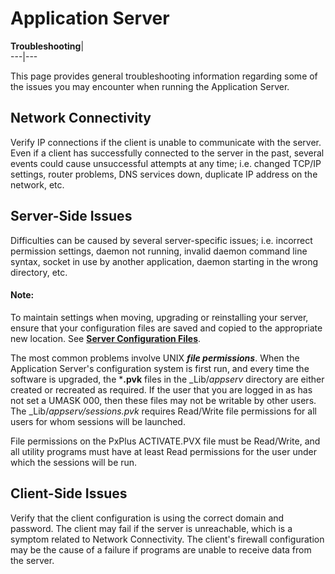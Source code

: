 # Application Server

**Troubleshooting**|   
---|---  
  
This page provides general troubleshooting information regarding some of the issues you may encounter when running the Application Server.

## Network Connectivity

Verify IP connections if the client is unable to communicate with the server. Even if a client has successfully connected to the server in the past, several events could cause unsuccessful attempts at any time; i.e. changed TCP/IP settings, router problems, DNS services down, duplicate IP address on the network, etc.

## Server-Side Issues

Difficulties can be caused by several server-specific issues; i.e. incorrect permission settings, daemon not running, invalid daemon command line syntax, socket in use by another application, daemon starting in the wrong directory, etc.

#### **Note:**  
To maintain settings when moving, upgrading or reinstalling your server, ensure that your configuration files are saved and copied to the appropriate new location. See **[Server Configuration Files](Server%20Configuration.htm#configfiles)**.

The most common problems involve UNIX **_file permissions_**. When the Application Server's configuration system is first run, and every time the software is upgraded, the ***.pvk** files in the _Lib/_appserv_ directory are either created or recreated as required. If the user that you are logged in as has not set a UMASK 000, then these files may not be writable by other users. The _Lib/_appserv/sessions.pvk_ requires Read/Write file permissions for all users for whom sessions will be launched.

File permissions on the PxPlus ACTIVATE.PVX file must be Read/Write, and all utility programs must have at least Read permissions for the user under which the sessions will be run.

## Client-Side Issues

Verify that the client configuration is using the correct domain and password. The client may fail if the server is unreachable, which is a symptom related to Network Connectivity. The client's firewall configuration may be the cause of a failure if programs are unable to receive data from the server.
